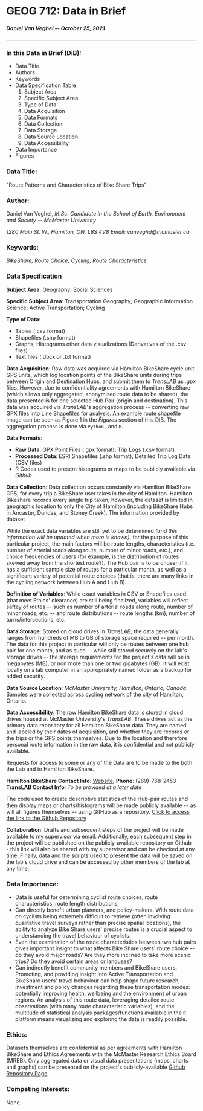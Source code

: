 # **GEOG 712: Data in Brief**
##### Daniel Van Veghel -- October 25, 2021
***
  
### **In this Data in Brief (DiB):**
- Data Title
- Authors
- Keywords
- Data Specification Table
  1. Subject Area
  2. Specific Subject Area
  3. Type of Data
  4. Data Acquisition
  5. Data Formats
  6. Data Collection
  7. Data Storage
  8. Data Source Location
  9. Data Accessibility
- Data Importance
- Figures

### **Data Title:**
"Route Patterns and Characteristics of Bike Share Trips"
  
### **Author:**
Daniel Van Veghel, _M.Sc. Candidate in the School of Earth, Environment and Society -- McMaster University_

  _1280 Main St. W., Hamilton, ON, L8S 4V8_
  _Email: vanveghd@mcmaster.ca_
  
### **Keywords:**
_BikeShare, Route Choice, Cycling, Route Characteristics_

### **Data Specification**
  
**Subject Area**: Geography; Social Sciences

**Specific Subject Area**: Transportation Geography; Geographic Information Science; Active Transportation; Cycling

**Type of Data**:
- Tables (.csv format)
- Shapefiles (.shp format)
- Graphs, Histograms other data visualizations (Derivatives of the .csv files)
- Text files (.docx or .txt format)

**Data Acquisition**:
Raw data was acquired via Hamilton BikeShare cycle unit GPS units, which log location points of the BikeShare units during trips between Origin and Destination Hubs, and submit them to _TransLAB_ as _.gpx_ files. However, due to confidentiality agreements with Hamilton BikeShare (which allows only aggregated, anonymized route data to be shared), the data presented is for one selected Hub Pair (origin and destination). This data was acquired via _TransLAB_'s aggregation process -- converting raw GPX files into Line Shapefiles for analysis. An example route shapefile image can be seen as Figure 1 in the _Figures_ section of this DiB.  The aggregation process is done via `Python,` and `R`.

**Data Formats**:
- **Raw Data**: GPX Point Files (.gpx format); Trip Logs (.csv format)
- **Processed Data**: ESRI Shapefiles (.shp format); Detailed Trip Log Data (CSV files)
- R Codes used to present histograms or maps to be publicly available via _Github_
  
**Data Collection**: Data collection occurs constantly via Hamilton BikeShare GPS, for every trip a BikeShare user takes in the city of Hamilton. Hamilton Bikeshare records every single trip taken; however, the dataset is limited in geographic location to only the City of Hamilton (including BikeShare Hubs in Ancaster, Dundas, and Stoney Creek). The information provided by dataset
  
While the exact data variables are still yet to be determined _(and this information will be updated when more is known)_, for the purpose of this particular project, the main factors will be route lengths, characteristics (i.e. number of arterial roads along route, number of minor roads, etc.), and choice frequencies of users (for example, is the distribution of routes skewed away from the shortest route?).  The Hub pair is to be chosen if it has a sufficient sample size of routes for a particular month, as well as a significant variety of potential route choices (that is, there are many links in the cycling network between Hub A and Hub B).

**Definition of Variables**: While exact variables in CSV or Shapefiles used (that meet Ethics' clearance) are still being finalized, variables will reflect saftey of routes -- such as number of arterial roads along route, number of minor roads, etc. -- and route distributions -- route lengths (km), number of turns/intersections, etc.

**Data Storage**: Stored on cloud drives in _TransLAB_, the data generally ranges from hundreds of MB to GB of storage space required -- per month. The data for this project in particular will only be routes between one hub pair for one month, and as such -- while still stored securely on the lab's storage drives -- the storage requirements for the project's data will be in megabytes (MB), or non more than one or two gigabytes (GB). It will exist locally on a lab computer in an appropriately named folder as a backup for added security. 
  
**Data Source Location**: _McMaster University, Hamilton, Ontario, Canada_. Samples were collected across cycling network of the city of Hamilton, Ontario. 
  
**Data Accessibility**: The raw Hamilton BikeShare data is stored in cloud drives housed at McMaster University's _TransLAB_. These drives act as the primary data repository for all Hamilton BikeShare data. They are named and labeled by their dates of acquisition, and whether they are records or the trips or the GPS points themselves.  Due to the location and therefore personal route information in the raw data, it is confidential and not publicly available. 
  
Requests for access to some or any of the Data are to be made to the both the Lab and to Hamilton BikeShare.

  **Hamilton BikeShare Contact Info**: [Website](https://hamilton.socialbicycles.com); **Phone**: (289)-768-2453
  **TransLAB Contact Info**: _To be provided at a later date_
  
The code used to create descriptive statistics of the Hub-pair routes and then display maps or charts/histograms will be made publicly available -- as will all figures themselves -- using GitHub as a repository. [Click to access the link to the Github Repository](https://github.com/vanveghd/My-First-Repository)

**Collaboration**: Drafts and subsequent steps of the project will be made available to my supervisor via email. Additionally, each subsequent step in the project will be published on the publicly-available repository on Github -- this link will also be shared with my supervisor and can be checked at any time. Finally, data and the scripts used to present the data will be saved on the lab's cloud drive and can be accessed by other members of the lab at any time. 

### Data Importance: 
- Data is useful for determining cyclist route choices, route characteristics, route length distributions, 
- Can directly benefit urban planners, and policy-makers. With route data on cyclists being extremely difficult to retrieve (often involving qualitative travel surveys rather than precise spatial locations), the ability to analyze Bike Share users' precise routes is a crucial aspect to understanding the travel behaviour of cyclists.  
- Even the examination of the route characteristics between two hub pairs gives important insight to what affects Bike Share users' route choice -- do they avoid major roads? Are they more inclined to take more scenic trips? Do they avoid certain areas or landuses? 
- Can indirectly benefit community members and BikeShare users. Promoting, and providing insight into Active Transportation and BikeShare users' travel behaviour can help shape future research, investment and policy changes regarding these transportation modes: potentially improving health, wellbeing and the environment of urban regions.
An analysis of this route data, leveraging detailed route observations (with many route characteristic variables), and the multitude of statistical analysis packages/functions available in the `R` platform means visualizing and exploring the data is readily possible. 

### Ethics:
Datasets themselves are confidential as per agreements with Hamilton BikeShare and Ethics Agreements with the McMaster Research Ethics Board (MREB). Only aggregated data or visual data presentations (maps, charts and graphs) can be presented on the project's publicly-available [Github Repository Page](https://github.com/vanveghd/My-First-Repository).

### Competing Interests:
None. 
